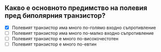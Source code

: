 ## Какво е основното предимство на полевия пред биполярния транзистор?

<!-- Верният отговор е отбелязан с [X] -->

- [X] Полевият транзистор има много по-голямо входно съпротивление
- [ ] Полевият транзистор има много по-малко входно съпротивление
- [ ] Полевият транзистор е много по-високочестотен
- [ ] Полевият транзистор е много по-евтин
